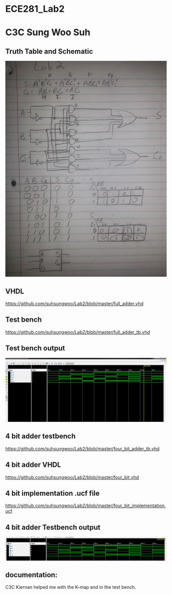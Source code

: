 ECE281_Lab2
==========
# C3C Sung Woo Suh

## Truth Table and Schematic

![Schematics](Schematics.jpg)

## VHDL
https://github.com/suhsungwoo/Lab2/blob/master/full_adder.vhd

## Test bench
 https://github.com/suhsungwoo/Lab2/blob/master/full_adder_tb.vhd
 
## Test bench output

![Prelab_Screenshot_2](Prelab_Screenshot_2.JPG)

## 4 bit adder testbench
https://github.com/suhsungwoo/Lab2/blob/master/four_bit_adder_tb.vhd

## 4 bit adder VHDL
https://github.com/suhsungwoo/Lab2/blob/master/four_bit.vhd

## 4 bit implementation .ucf file
https://github.com/suhsungwoo/Lab2/blob/master/four_bit_implementation.ucf

## 4 bit adder Testbench output
![four_bit_tb_screenshot](four_bit_tb_screenshot.JPG)

## documentation:
C3C Kiernan helped me with the K-map and in the test bench.

